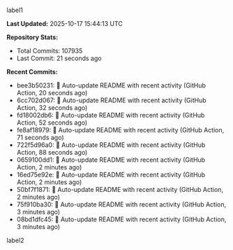
label1 
<!-- ACTIVITY_START -->
**Last Updated:** 2025-10-17 15:44:13 UTC

**Repository Stats:**
- Total Commits: 107935
- Last Commit: 21 seconds ago

**Recent Commits:**
- bee3b50231: 🤖 Auto-update README with recent activity (GitHub Action, 20 seconds ago)
- 6cc702d067: 🤖 Auto-update README with recent activity (GitHub Action, 32 seconds ago)
- fd18002db6: 🤖 Auto-update README with recent activity (GitHub Action, 52 seconds ago)
- fe8af18979: 🤖 Auto-update README with recent activity (GitHub Action, 71 seconds ago)
- 722f5d96a0: 🤖 Auto-update README with recent activity (GitHub Action, 88 seconds ago)
- 0659100dd1: 🤖 Auto-update README with recent activity (GitHub Action, 2 minutes ago)
- 16ed75e92e: 🤖 Auto-update README with recent activity (GitHub Action, 2 minutes ago)
- 50bf7f1871: 🤖 Auto-update README with recent activity (GitHub Action, 2 minutes ago)
- 75f910ba30: 🤖 Auto-update README with recent activity (GitHub Action, 3 minutes ago)
- 08bd1dfc45: 🤖 Auto-update README with recent activity (GitHub Action, 3 minutes ago)
<!-- ACTIVITY_END -->

label2
